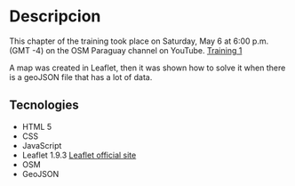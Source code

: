 # Descripcion

This chapter of the training took place on Saturday, May 6 at 6:00 p.m. (GMT -4) on the OSM Paraguay channel on YouTube. [Training 1](https://www.youtube.com/watch?v=Z8O_zmMxPJc)

A map was created in Leaflet, then it was shown how to solve it when there is a geoJSON file that has a lot of data.

## Tecnologies

* HTML 5
* CSS
* JavaScript
* Leaflet 1.9.3 [Leaflet official site](https://leafletjs.com/)
* OSM
* GeoJSON

